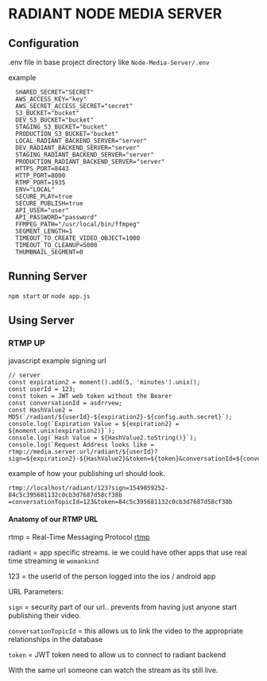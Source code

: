 # RADIANT NODE MEDIA SERVER

## Configuration

.env file in base project directory like `Node-Media-Server/.env`

example

```
  SHARED_SECRET="SECRET"
  AWS_ACCESS_KEY="key"
  AWS_SECRET_ACCESS_SECRET="secret"
  S3_BUCKET="bucket"
  DEV_S3_BUCKET="bucket"
  STAGING_S3_BUCKET="bucket"
  PRODUCTION_S3_BUCKET="bucket"
  LOCAL_RADIANT_BACKEND_SERVER="server"
  DEV_RADIANT_BACKEND_SERVER="server"
  STAGING_RADIANT_BACKEND_SERVER="server"
  PRODUCTION_RADIANT_BACKEND_SERVER="server"
  HTTPS_PORT=8443
  HTTP_PORT=8000
  RTMP_PORT=1935
  ENV="LOCAL"
  SECURE_PLAY=true
  SECURE_PUBLISH=true
  API_USER="user"
  API_PASSWORD="password"
  FFMPEG_PATH="/usr/local/bin/ffmpeg"
  SEGMENT_LENGTH=1
  TIMEOUT_TO_CREATE_VIDEO_OBJECT=1000
  TIMEOUT_TO_CLEANUP=5000
  THUMBNAIL_SEGMENT=0
```

## Running Server

`npm start` or `node app.js`

## Using Server

### RTMP UP

javascript example signing url
```
// server
const expiration2 = moment().add(5, 'minutes').unix();
const userId = 123;
const token = JWT web token without the Bearer
const conversationId = asdrrvew;
const HashValue2 = MD5(`/radiant/${userId}-${expiration2}-${config.auth.secret}`);
console.log(`Expiration Value = ${expiration2} = ${moment.unix(expiration2)}`);
console.log(`Hash Value = ${HashValue2.toString()}`);
console.log(`Request Address looks like = rtmp://media.server.url/radiant/${userId}?sign=${expiration2}-${HashValue2}&token=${token}&conversationId=${conversationId}`);

```

example of how your publishing url should look.

```
rtmp://localhost/radiant/123?sign=1549059252-84c5c395681132c0cb3d7687d58cf38b
=conversationTopicId=123&token=84c5c395681132c0cb3d7687d58cf38b
```

 #### Anatomy of our RTMP URL
 
 rtmp = Real-Time Messaging Protocol [rtmp](https://en.wikipedia.org/wiki/Real-Time_Messaging_Protocol)  

 radiant = app specific streams.  ie we could have other apps that use real time streaming ie `womankind`
 
 123 = the userId of the person logged into the ios / android app
 
 URL Parameters:

`sign` = security part of our url.. prevents from having just anyone start publishing their video.

`conversationTopicId` = this allows us to link the video to the appropriate relationships in the database

`token` = JWT token need to allow us to connect to radiant backend

With the same url someone can watch the stream as its still live.  
